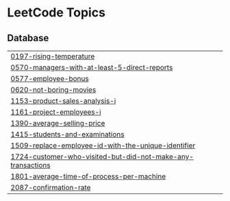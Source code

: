 

<!---LeetCode Topics Start-->
# LeetCode Topics
## Database
|  |
| ------- |
| [0197-rising-temperature](https://github.com/Kasfia-Mostafa/LeetCode/tree/master/0197-rising-temperature) |
| [0570-managers-with-at-least-5-direct-reports](https://github.com/Kasfia-Mostafa/LeetCode/tree/master/0570-managers-with-at-least-5-direct-reports) |
| [0577-employee-bonus](https://github.com/Kasfia-Mostafa/LeetCode/tree/master/0577-employee-bonus) |
| [0620-not-boring-movies](https://github.com/Kasfia-Mostafa/LeetCode/tree/master/0620-not-boring-movies) |
| [1153-product-sales-analysis-i](https://github.com/Kasfia-Mostafa/LeetCode/tree/master/1153-product-sales-analysis-i) |
| [1161-project-employees-i](https://github.com/Kasfia-Mostafa/LeetCode/tree/master/1161-project-employees-i) |
| [1390-average-selling-price](https://github.com/Kasfia-Mostafa/LeetCode/tree/master/1390-average-selling-price) |
| [1415-students-and-examinations](https://github.com/Kasfia-Mostafa/LeetCode/tree/master/1415-students-and-examinations) |
| [1509-replace-employee-id-with-the-unique-identifier](https://github.com/Kasfia-Mostafa/LeetCode/tree/master/1509-replace-employee-id-with-the-unique-identifier) |
| [1724-customer-who-visited-but-did-not-make-any-transactions](https://github.com/Kasfia-Mostafa/LeetCode/tree/master/1724-customer-who-visited-but-did-not-make-any-transactions) |
| [1801-average-time-of-process-per-machine](https://github.com/Kasfia-Mostafa/LeetCode/tree/master/1801-average-time-of-process-per-machine) |
| [2087-confirmation-rate](https://github.com/Kasfia-Mostafa/LeetCode/tree/master/2087-confirmation-rate) |
<!---LeetCode Topics End-->